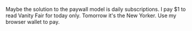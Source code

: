 Maybe the solution to the paywall model is daily subscriptions. I pay $1 to read Vanity Fair for today only. Tomorrow it's the New Yorker. Use my browser wallet to pay.
